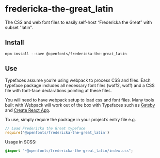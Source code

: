 
# fredericka-the-great_latin

The CSS and web font files to easily self-host “Fredericka the Great” with subset "latin".

## Install

`npm install --save @openfonts/fredericka-the-great_latin`

## Use

Typefaces assume you’re using webpack to process CSS and files. Each typeface
package includes all necessary font files (woff2, woff) and a CSS file with
font-face declarations pointing at these files.

You will need to have webpack setup to load css and font files. Many tools built
with Webpack will work out of the box with Typefaces such as [Gatsby](https://github.com/gatsbyjs/gatsby)
and [Create React App](https://github.com/facebookincubator/create-react-app).

To use, simply require the package in your project’s entry file e.g.

```javascript
// Load Fredericka the Great typeface
require('@openfonts/fredericka-the-great_latin')
```

Usage in SCSS:
```scss
@import "~@openfonts/fredericka-the-great_latin/index.css";
```
